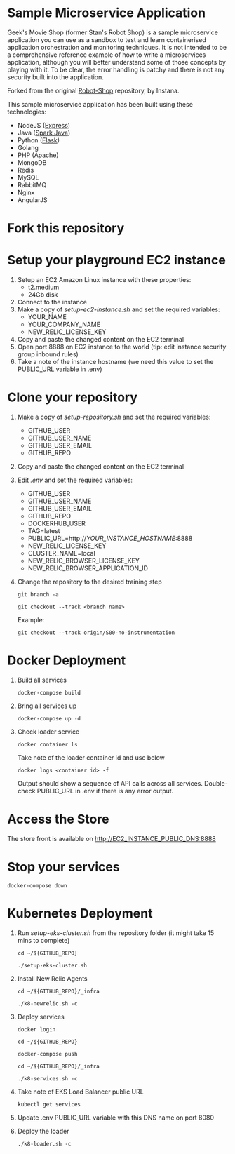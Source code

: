 # Sample Microservice Application

Geek's Movie Shop (former Stan's Robot Shop) is a sample microservice application you can use as a sandbox to test and learn containerised application orchestration and monitoring techniques. It is not intended to be a comprehensive reference example of how to write a microservices application, although you will better understand some of those concepts by playing with it. To be clear, the error handling is patchy and there is not any security built into the application.

Forked from the original [Robot-Shop](https://github.com/instana/robot-shop) repository, by Instana.

This sample microservice application has been built using these technologies:
- NodeJS ([Express](http://expressjs.com/))
- Java ([Spark Java](http://sparkjava.com/))
- Python ([Flask](http://flask.pocoo.org))
- Golang
- PHP (Apache)
- MongoDB
- Redis
- MySQL
- RabbitMQ
- Nginx
- AngularJS

# Fork this repository

# Setup your playground EC2 instance

1. Setup an EC2 Amazon Linux instance with these properties:
    - t2.medium
    - 24Gb disk
2. Connect to the instance
3. Make a copy of *setup-ec2-instance.sh* and set the required variables:
    - YOUR_NAME
    - YOUR_COMPANY_NAME
    - NEW_RELIC_LICENSE_KEY
4. Copy and paste the changed content on the EC2 terminal
5. Open port 8888 on EC2 instance to the world (tip: edit instance security group inbound rules)
6. Take a note of the instance hostname (we need this value to set the PUBLIC_URL variable in .env)

# Clone your repository

1. Make a copy of *setup-repository.sh* and set the required variables:
    - GITHUB_USER
    - GITHUB_USER_NAME
    - GITHUB_USER_EMAIL
    - GITHUB_REPO
2. Copy and paste the changed content on the EC2 terminal
3. Edit *.env* and set the required variables:
    - GITHUB_USER
    - GITHUB_USER_NAME
    - GITHUB_USER_EMAIL
    - GITHUB_REPO
    - DOCKERHUB_USER
    - TAG=latest
    - PUBLIC_URL=http://*YOUR_INSTANCE_HOSTNAME*:8888
    - NEW_RELIC_LICENSE_KEY
    - CLUSTER_NAME=local
    - NEW_RELIC_BROWSER_LICENSE_KEY
    - NEW_RELIC_BROWSER_APPLICATION_ID
4. Change the repository to the desired training step

    `git branch -a`

    `git checkout --track <branch name>`

    Example:
    
    `git checkout --track origin/S00-no-instrumentation`

# Docker Deployment

1. Build all services

    `docker-compose build`

2. Bring all services up

    `docker-compose up -d`

3. Check loader service

    `docker container ls`

    Take note of the loader container id and use below

    `docker logs <container id> -f`

    Output should show a sequence of API calls across all services. Double-check PUBLIC_URL in .env if there is any error output.

# Access the Store

The store front is available on [http://EC2_INSTANCE_PUBLIC_DNS:8888](http://localhost:8888)

# Stop your services

`docker-compose down`

# Kubernetes Deployment

1. Run *setup-eks-cluster.sh* from the repository folder (it might take 15 mins to complete)

    `cd ~/${GITHUB_REPO}`
    
    `./setup-eks-cluster.sh`

2. Install New Relic Agents

    `cd ~/${GITHUB_REPO}/_infra`

    `./k8-newrelic.sh -c`
    
3. Deploy services

    `docker login`
    
    `cd ~/${GITHUB_REPO}`
    
    `docker-compose push`
    
    `cd ~/${GITHUB_REPO}/_infra`

    `./k8-services.sh -c`

4. Take note of EKS Load Balancer public URL

    `kubectl get services`

5. Update .env PUBLIC_URL variable with this DNS name on port 8080
6. Deploy the loader

    `./k8-loader.sh -c`
